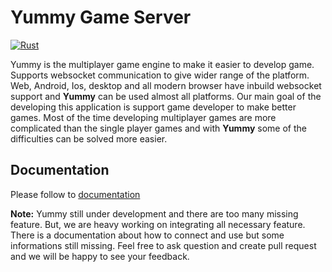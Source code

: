 # Yummy Game Server
[![Rust](https://github.com/erhanbaris/yummy/actions/workflows/rust.yml/badge.svg)](https://github.com/erhanbaris/yummy/actions/workflows/rust.yml)

Yummy is the multiplayer game engine to make it easier to develop game. Supports websocket communication to give wider range of the platform. Web, Android, Ios, desktop and all modern browser have inbuild websocket support and **Yummy** can be used almost all platforms.
Our main goal of the developing this application is support game developer to make better games. Most of the time developing multiplayer games are more complicated than the single player games and with **Yummy** some of the difficulties can be solved more easier.

## Documentation
Please follow to [documentation](https://erhanbaris.github.io/yummy/)

**Note:** Yummy still under development and there are too many missing feature. But, we are heavy working on integrating all necessary feature. There is a documentation about how to connect and use but some informations still missing. Feel free to ask question and create pull request and we will be happy to see your feedback.